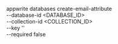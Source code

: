 appwrite databases create-email-attribute \
    --database-id <DATABASE_ID> \
    --collection-id <COLLECTION_ID> \
    --key '' \
    --required false
